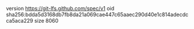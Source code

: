 version https://git-lfs.github.com/spec/v1
oid sha256:bdda5d3168db7fb8da21a069cae447c65aaec290d40e1c814adecdcca5aca229
size 8060
